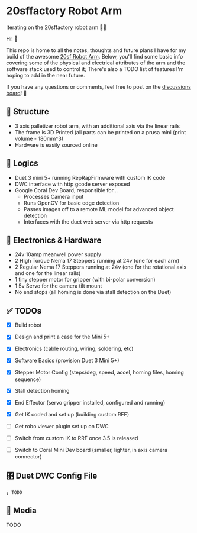 # 20sffactory Robot Arm
Iterating on the 20sffactory robot arm 🦾🤖

Hi! 👋
 
This repo is home to all the notes, thoughts and future plans I have for my build of the awesome [20sf Robot Arm](https://www.20sffactory.com/robot/about). Below, you'll find some basic info covering some of the physical and electrical attributes of the arm and the software stack used to control it; There's also a TODO list of features I'm hoping to add in the near future.  

If you have any questions or comments, feel free to post on the [discussions board](https://github.com/btoms20/20sffactory/discussions)! 🙋
   

## 🦾 Structure
- 3 axis palletizer robot arm, with an additional axis via the linear rails
- The frame is 3D Printed (all parts can be printed on a prusa mini (print volume - 180mm^3)
- Hardware is easily sourced online

   
## 🧠 Logics   
- Duet 3 mini 5+ running RepRapFirmware with custom IK code    
- DWC interface with http gcode server exposed
- Google Coral Dev Board, responsible for...
   - Processes Camera input
   - Runs OpenCV for basic edge detection
   - Passes images off to a remote ML model for advanced object detection
   - Interfaces with the duet web server via http requests
  

## 🔌 Electronics & Hardware
- 24v 10amp meanwell power supply
- 2 High Torque Nema 17 Steppers running at 24v (one for each arm)
- 2 Regular Nema 17 Steppers running at 24v (one for the rotational axis and one for the linear rails)
- 1 tiny stepper motor for gripper (with bi-polar conversion)
- 1 5v Servo for the camera tilt mount
- No end stops (all homing is done via stall detection on the Duet)

 
## ✅ TODOs   
- [x] Build robot
- [x] Design and print a case for the Mini 5+ 
- [x] Electronics (cable routing, wiring, soldering, etc)
- [x] Software Basics (provision Duet 3 Mini 5+)
- [x] Stepper Motor Config (steps/deg, speed, accel, homing files, homing sequence)
- [x] Stall detection homing
- [x] End Effector (servo gripper installed, configured and running)
- [x] Get IK coded and set up (building custom RFF)    
- [ ] Get robo viewer plugin set up on DWC   
- [ ] Switch from custom IK to RRF once 3.5 is released
- [ ] Switch to Coral Mini Dev board (smaller, lighter, in axis camera connector)
   
   
## 🎛️ Duet DWC Config File   
``` gcode
; TODO
```
   
## 📸 Media   
TODO
